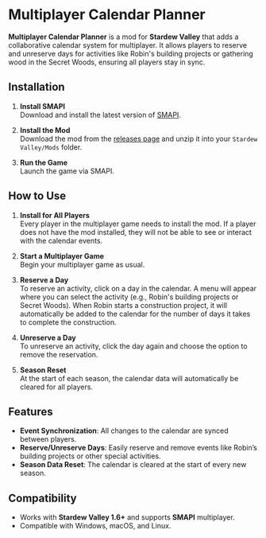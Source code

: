 # Multiplayer Calendar Planner

**Multiplayer Calendar Planner** is a mod for **Stardew Valley** that adds a collaborative calendar system for
multiplayer. It allows players to reserve and unreserve days for activities like Robin's building projects or gathering
wood in the Secret Woods, ensuring all players stay in sync.

## Installation

1. **Install SMAPI**  
   Download and install the latest version of [SMAPI](https://smapi.io).

2. **Install the Mod**  
   Download the mod from the [releases page](https://github.com/HarkushaVlad/MultiplayerCalendarPlanner/releases) and
   unzip it into your `Stardew Valley/Mods` folder.

3. **Run the Game**  
   Launch the game via SMAPI.

## How to Use

1. **Install for All Players**  
   Every player in the multiplayer game needs to install the mod. If a player does not have the mod installed, they will
   not be able to see or interact with the calendar events.

2. **Start a Multiplayer Game**  
   Begin your multiplayer game as usual.

3. **Reserve a Day**  
   To reserve an activity, click on a day in the calendar. A menu will appear where you can select the activity (e.g.,
   Robin's building projects or Secret Woods). When Robin starts a construction project, it will automatically be added
   to the calendar for the number of days it takes to complete the construction.

4. **Unreserve a Day**  
   To unreserve an activity, click the day again and choose the option to remove the reservation.

5. **Season Reset**  
   At the start of each season, the calendar data will automatically be cleared for all players.

## Features

- **Event Synchronization**: All changes to the calendar are synced between players.
- **Reserve/Unreserve Days**: Easily reserve and remove events like Robin’s building projects or other special
  activities.
- **Season Data Reset**: The calendar is cleared at the start of every new season.

## Compatibility

- Works with **Stardew Valley 1.6+** and supports **SMAPI** multiplayer.
- Compatible with Windows, macOS, and Linux.